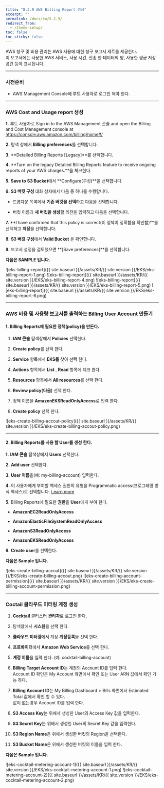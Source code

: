 ```yaml
---
title: "8.2.9 AWS Billing Report 생성"
excerpt: ""
permalink: /docs/ko/8.2.9/
redirect_from:
  - /theme-setup/
toc: false
toc_sticky: false
---
```


AWS 청구 및 비용 관리는 AWS 사용에 대한 청구 보고서 세트를 제공한다.  
이 보고서에는 사용한 AWS 서비스, 사용 시간, 전송 한 데이터의 양, 사용한 평균 저장 공간 등이 표시됩니다.

----

### 사전준비

* AWS Management Console에 루트 사용자로 로그인 해야 한다.

----

### AWS Cost and Usage report 생성

**1.** 루트 사용자로 Sign in to the AWS Management 콘솔 and open the Billing and Cost Management console at <https://console.aws.amazon.com/billing/home#/>

**2.** 탐색 창에서 **Billing preferences**를 선택합니다.

**3.** **Detailed Billing Reports [Legacy]**를 선택합니다.

**4.** **Turn on the legacy Detailed Billing Reports feature to receive ongoing reports of your AWS charges.**을 체크한다.

**5.** **Save to S3 Bucket**에서 **Configure(구성)**을 선택합니다.

**6.** **S3 버킷 구성** 대화 상자에서 다음 중 하나를 수행합니다.

  * 드롭다운 목록에서 **기존 버킷을 선택**하고 다음을 선택합니다.

  * 버킷 이름과 **새 버킷을 생성**할 리전을 입력하고 다음을 선택합니다.

**7.** **I have confirmed that this policy is correct(이 정책이 정확함을 확인함)**를 선택하고 **저장**을 선택합니다.

**8.** **S3 버킷 구성**에서 **Valid Bucket** 을 확인합니다.

**9.** 보고서 설정을 검토했으면 **[Save preferences]**를 선택합니다.

**다음은 SAMPLE 입니다.**

![eks-billing-report]({{ site.baseurl }}/assets/KR/{{ site.version }}/EKS/eks-billing-report-1.png)
![eks-billing-report]({{ site.baseurl }}/assets/KR/{{ site.version }}/EKS/eks-billing-report-4.png)
![eks-billing-report]({{ site.baseurl }}/assets/KR/{{ site.version }}/EKS/eks-billing-report-5.png)
![eks-billing-report]({{ site.baseurl }}/assets/KR/{{ site.version }}/EKS/eks-billing-report-6.png)

----

### AWS 비용 및 사용량 보고서를 출력하는 Billing User Account 만들기

#### 1. Billing Reports에 필요한 정책(policy)을 만든다.

  1. **IAM 콘솔** 탐색창에서 **Policies** 선택한다. 

  2. **Create policy**를 선택 한다.

  3. **Service** 항목에서 **EKS를** 찾아 선택 한다.

  4. **Actions** 항목에서 **List** , **Read** 항목에 체크 한다.

  5. **Resources** 항목에서 **All resources**를 선택 한다.

  6. **Review policy(다음)** 선택 한다.

  7. 정책 이름을 **AmazonEKSReadOnlyAccess**로 입력 한다.

  8. **Create policy** 선택 한다.

  ![eks-create-billing-accout-policy]({{ site.baseurl }}/assets/KR/{{ site.version }}/EKS/eks-create-billing-accout-policy.png)

----

#### 2. Billing Reports를 사용 할 User를 생성 한다.

**1.** **IAM 콘솔** 탐색창에서 **Users** 선택한다. 

**2.** **Add user** 선택한다.

**3.** **User 이름**을(예: my-billing-account) 입력한다.

**4.** 이 사용자에게 부여할 액세스 권한의 유형을 Programmatic access(프로그래밍 방식 액세스)로 선택합니다. [Learn more](https://docs.aws.amazon.com/ko_kr/IAM/latest/UserGuide/id_users_create.html)

**5.** Billing Reports에 필요한 **권한**을 **User**에게 부여 한다.

  * **AmazonEC2ReadOnlyAccess**

  * **AmazonElasticFileSystemReadOnlyAccess**

  * **AmazonS3ReadOnlyAccess**

  * **AmazonEKSReadOnlyAccess**

**6.** **Create user**를 선택한다.

  **다음은 Sample 입니다.**

  ![eks-create-billing-accout]({{ site.baseurl }}/assets/KR/{{ site.version }}/EKS/eks-create-billing-accout.png)
  ![eks-create-billing-account-permission]({{ site.baseurl }}/assets/KR/{{ site.version }}/EKS/eks-create-billing-account-permission.png)

----

### Coctail 클라우드 미터링 계정 생성

  1. **Cocktail** 클러스터 **관리자**로 로그인 한다.

  2. 탐색창에서 **시스템**을 선택 한다.

  3. **클라우드 미터링**에서 계정 **계정등록**을 선택 한다.

  4. **프로바이더**에서 **Amazon Web Service**를 선택 한다.

  5. **계정 이름**을 입력 한다. (예: cocktail-billing-account)

  6. **Billing Target Account ID**는 계정의 Account ID를 입력 한다.  
  Account ID 확인은 My Account 화면에서 확인 또는 User ARN 값에서 확인 가능 하다.

  7. **Billing Account ID**는 My Billing Dashboard > Bills 화면에서 Estimated Total 값에서 확인 할 수 있다.  
  값이 없는경우 Account ID를 입력 한다.

  8. **S3 Access Key**는 위에서 생성한 User의 Access Key 값을 입력한다.

  9. **S3 Secret Key**는 위에서 생성한 User의 Secret Key 값을 입력한다.

  10. **S3 Region Name**은 위에서 생성한 버킷의 Region을 선택한다.

  11. **S3 Bucket Name**은 위에서 생성한 버킷의 이름을 입력 한다.

  **다음은 Sample 입니다.**

  ![eks-cocktail-metering-account-1]({{ site.baseurl }}/assets/KR/{{ site.version }}/EKS/eks-cocktail-metering-account-1.png)
  ![eks-cocktail-metering-account-2]({{ site.baseurl }}/assets/KR/{{ site.version }}/EKS/eks-cocktail-metering-account-2.png)
